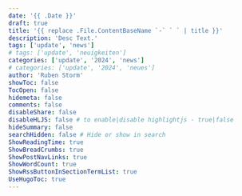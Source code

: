 ```yaml
---
date: '{{ .Date }}'
draft: true
title: '{{ replace .File.ContentBaseName `-` ` ` | title }}'
description: 'Desc Text.'
tags: ['update', 'news']
# tags: ['update', 'neuigkeiten']
categories: ['update', '2024', 'news']
# categories: ['update', '2024', 'neues'] 
author: 'Ruben Storm'
showToc: false
TocOpen: false
hidemeta: false
comments: false
disableShare: false
disableHLJS: false # to enable|disable highlightjs - true|false
hideSummary: false
searchHidden: false # Hide or show in search
ShowReadingTime: true
ShowBreadCrumbs: true
ShowPostNavLinks: true
ShowWordCount: true
ShowRssButtonInSectionTermList: true
UseHugoToc: true
---
```


